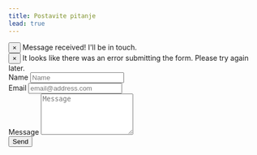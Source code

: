 ```yaml
---
title: Postavite pitanje
lead: true
---
```

<!-- Near the end of my page -->
<script src="https://ajax.googleapis.com/ajax/libs/jquery/1.11.1/jquery.min.js"></script>
<script src="http://ajax.aspnetcdn.com/ajax/jquery.validate/1.13.1/jquery.validate.min.js"></script>
<script>
	$("#contact-form").validate({
  submitHandler: function(form) {
    $.ajax({
      url: "//formspree.io/egzontina.krasniqi@hotmail.com", 
      method: "POST",
      data: {
        name: $(form).find("input[name='name']").val(),
        _replyto: $(form).find("input[name='_replyto']").val(),
        message: $(form).find("textarea[name='message']").val()
      },
      dataType: "json",
      success: function() {
        $("#submit-success").fadeIn();
        $("#contact-form").fadeOut();
      },
      error: function() {
        $("#submit-errors").fadeIn();        
      }
    });
  }
});
</script>

<div id="submit-success" class="alert alert-success alert-dismissible collapse" role="alert">
<button type="button" class="close" data-dismiss="alert" aria-label="Close"><span aria-hidden="true">&times;</span></button>
          Message received! I'll be in touch.
 </div>


<div id="submit-errors" class="alert alert-danger alert-dismissible collapse" role="alert">
  <button type="button" class="close" data-dismiss="alert" aria-label="Close"><span aria-hidden="true">&times;</span></button>
  It looks like there was an error submitting the form. Please try again later.
</div>


<form id="contact-form" class="form" action="/">
  <div class="form-group">
    <label for="name">Name</label>
    <input class="form-control" type="text" name="name" required placeholder="Name">
  </div>
  <div class="form-group">
    <label for="email">Email</label>
    <input class="form-control" type="email" name="_replyto" required placeholder="email@address.com">
  </div>
  <div class="form-group">
    <label for="message">Message</label>
    <textarea class="form-control" name="message" placeholder="Message" required rows="5"></textarea>
  </div>
  <input class="btn btn-primary" type="submit" value="Send">
</form>







